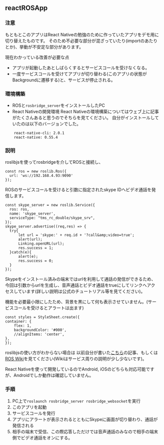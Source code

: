 ## reactROSApp

### 注意
もともとこのアプリはReact Nativeの勉強のために作っていたアプリをデモ用に切り替えたものです。
そのため不必要な部分が混ざっていたり(importのあたりとか)、挙動が不安定な部分があります。

現在わかっている改善が必要な点
* アプリが起動したあとしばらくするとサービスコールを受けなくなる。
* 一度サービスコールを受けてアプリが切り替わる(このアプリの状態がBackgroundに遷移する)と、サービスが停止される。


### 環境構築
* ROSと`rosbridge_server`をインストールしたPC
* React Nativeの開発環境
React Nativeの環境構築についてはウェブ上に記事がたくさんあると思うのでそちらを見てください。
自分がインストールしていたのは以下のバージョンでした。
```
    react-native-cli: 2.0.1
    react-native: 0.55.4
```
### 説明
roslibjsを使ってrosbridgeを介してROSと接続し、

    const ros = new roslib.Ros({
      url: 'ws://192.168.4.93:9090' 
    });
    
ROSのサービスコールを受けると引数に指定されたskype IDへビデオ通話を発信します。

    const skype_server = new roslib.Service({
      ros: ros,
      name: 'skype_server',
      serviceType: "tms_rc_double/skype_srv",
    });
    skype_server.advertise((req,res) => {
      try{
          let url = 'skype:' + req.id + '?call&amp;video=true';
          alert(url);
          Linking.openURL(url);
          res.success = 1;
      }catch(e){
          alert(e);
          res.success = 0;
      }
    });

Skypeをインストール済みの端末ではurlを利用して通話の発信ができるため、今回は引数からurlを生成し、音声通話とビデオ通話をtrueにしてリンクへアクセスしています(詳しい説明は公式のチュートリアル等を見てください)。

機能を必要最小限にしたため、背景を黒にして何も表示させていません。(サービスコールを受けるとアラートは出ます)

    const styles = StyleSheet.create({
    container: {
        flex: 1,
        backgroundColor: '#000',
        //alignItems: 'center',
    },
    });

roslibjsの使い方がわからない場合は
以前自分が書いた[こちら](https://qiita.com/kouhei-k/items/bb44c070d4304caa4bf1)の記事、もしくは[ROS Wiki](http://wiki.ros.org/roslibjs)を見てください(Wikiはサービス周りの説明が少し少ないです)。

React Nativeを使って開発しているのでAndroid, iOSのどちらも対応可能ですが、Androidでしか動作は確認していません。

### 手順
1. PC上で`roslaunch rosbridge_server rosbridge_websocket`を実行
2. このアプリを起動
3. サービスコールを発行
4. アプリにアラートが表示されるとともにSkypeに画面が切り替わり、通話が発信される
5. 相手の端末で受信、この際応答しただけでは音声通話のみなので相手の端末側でビデオ通話をオンにする。




